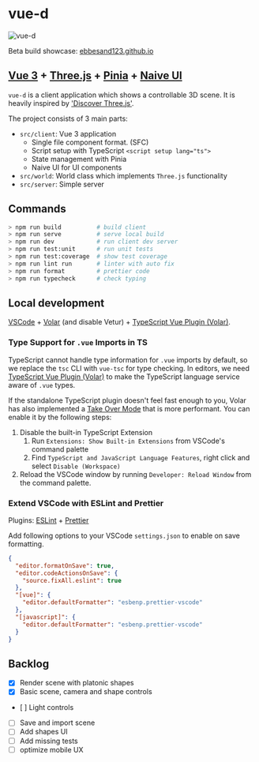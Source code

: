 # vue-d

![vue-d](https://media.giphy.com/media/mIPNzL5YoMSlVs4ieI/giphy.gif)

Beta build showcase: [ebbesand123.github.io](https://ebbesand123.github.io/)

## [Vue 3](https://vuejs.org/) + [Three.js](https://threejs.org/) + [Pinia](https://pinia.vuejs.org/) + [Naive UI](https://www.naiveui.com/en-US/os-theme)

`vue-d` is a client application which shows a controllable 3D scene.
It is heavily inspired by ['Discover Three.js'](https://discoverthreejs.com/book/).

The project consists of 3 main parts:

- `src/client`: Vue 3 application
  - Single file component format. (SFC)
  - Script setup with TypeScript `<script setup lang="ts">`
  - State management with Pinia
  - Naive UI for UI components
- `src/world`: World class which implements `Three.js` functionality
- `src/server`: Simple server

## Commands

```sh
> npm run build          # build client
> npm run serve          # serve local build
> npm run dev            # run client dev server
> npm run test:unit      # run unit tests
> npm run test:coverage  # show test coverage
> npm run lint run       # linter with auto fix
> npm run format         # prettier code
> npm run typecheck      # check typing

```

## Local development

[VSCode](https://code.visualstudio.com/) + [Volar](https://marketplace.visualstudio.com/items?itemName=johnsoncodehk.volar) (and disable Vetur) + [TypeScript Vue Plugin (Volar)](https://marketplace.visualstudio.com/items?itemName=johnsoncodehk.vscode-typescript-vue-plugin).

### Type Support for `.vue` Imports in TS

TypeScript cannot handle type information for `.vue` imports by default, so we replace the `tsc` CLI with `vue-tsc` for type checking. In editors, we need [TypeScript Vue Plugin (Volar)](https://marketplace.visualstudio.com/items?itemName=johnsoncodehk.vscode-typescript-vue-plugin) to make the TypeScript language service aware of `.vue` types.

If the standalone TypeScript plugin doesn't feel fast enough to you, Volar has also implemented a [Take Over Mode](https://github.com/johnsoncodehk/volar/discussions/471#discussioncomment-1361669) that is more performant. You can enable it by the following steps:

1. Disable the built-in TypeScript Extension
   1. Run `Extensions: Show Built-in Extensions` from VSCode's command palette
   2. Find `TypeScript and JavaScript Language Features`, right click and select `Disable (Workspace)`
2. Reload the VSCode window by running `Developer: Reload Window` from the command palette.

### Extend VSCode with ESLint and Prettier

Plugins: [ESLint](https://marketplace.visualstudio.com/items?itemName=dbaeumer.vscode-eslint) + [Prettier](https://marketplace.visualstudio.com/items?itemName=esbenp.prettier-vscode)

Add following options to your VSCode `settings.json` to enable on save formatting.

```json
{
  "editor.formatOnSave": true,
  "editor.codeActionsOnSave": {
    "source.fixAll.eslint": true
  },
  "[vue]": {
    "editor.defaultFormatter": "esbenp.prettier-vscode"
  },
  "[javascript]": {
    "editor.defaultFormatter": "esbenp.prettier-vscode"
  }
}
```

## Backlog

- [x] Render scene with platonic shapes
- [x] Basic scene, camera and shape controls
- [ ] Light controls
- [ ] Save and import scene
- [ ] Add shapes UI
- [ ] Add missing tests
- [ ] optimize mobile UX
